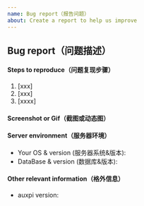 ```yaml
---
name: Bug report（报告问题）
about: Create a report to help us improve
---
```

<!--
    注意：为更好的解决你的问题，请参考模板提供完整信息，准确描述问题，信息不全的 issue 将被关闭。

    Note: In order to better solve your problem, please refer to the template to provide complete information, accurately describe the problem, and the incomplete information issue will be closed.
-->


## Bug report（问题描述）

#### Steps to reproduce（问题复现步骤）

1. [xxx]
2. [xxx]
3. [xxxx]


#### Screenshot or Gif（截图或动态图）


#### Server environment（服务器环境）
- Your OS & version (服务器系统&版本):
- DataBase & version (数据库&版本):


#### Other relevant information（格外信息）
- auxpi version: